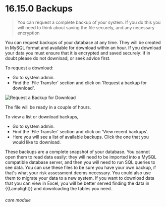 # 16.15.0 <i class="fas fa-exchange-alt"></i> Backups

> You can request a complete backup of your system. If you do this you will need to think about saving the file securely, and any necessary encryption


You can request backups of your database at any time. They will be created in MySQL format and available for download within an hour. If you download your data you must ensure that it is encrypted and saved securely: if in doubt please do not download, or seek advice first. 


To request a download:

- Go to system admin.
- Find the 'File Transfer' section and click on 'Request a backup for download'.

![Request a Backup for Download](16.15.0a.png)


The file will be ready in a couple of hours. 

To view a list or download backups, 

- Go to system admin.
- Find the 'File Transfer' section and click on 'View recent backups'.
- Here you will see a list of available backups. Click the one that you would like to download. 



These backups are a complete snapshot of your database.  You cannot open them to read data easily: they will need to be imported into a MySQL compatible database server, and then you will need to run SQL queries to see data.  You can use these files to be sure you have your own backup, if that's what your risk assessment deems necessary.  You could also use them to migrate your data to a new system.  If you want to download data that you can view in Excel, you will be better served finding the data in {{Lamplight}} and downloading the tables you need.

###### core module
